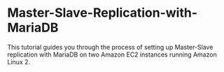 # Master-Slave-Replication-with-MariaDB
This tutorial guides you through the process of setting up Master-Slave replication with MariaDB on two Amazon EC2 instances running Amazon Linux 2.
